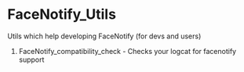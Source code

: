 # FaceNotify_Utils
Utils which help developing FaceNotify (for devs and users)


1. FaceNotify_compatibility_check - Checks your logcat for facenotify support
